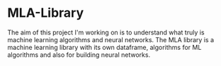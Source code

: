 # MLA-Library
The aim of this project I'm working on is to understand what truly is machine learning algorithms and neural networks. The MLA library is a machine learning library with its own dataframe, algorithms for ML algorithms and also for building neural networks.